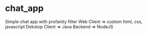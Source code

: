 # chat_app
Simple chat app with profanity filter
Web Client => custom html, css, javascript
Dekstop Client => Java
Backend => NodeJS
